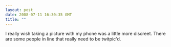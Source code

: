 ```yaml
---
layout: post
date: 2008-07-11 16:30:35 GMT
title: ""
---
```

I really wish taking a picture with my phone was a little more discreet. There are some people in line that really need to be twitpic'd.